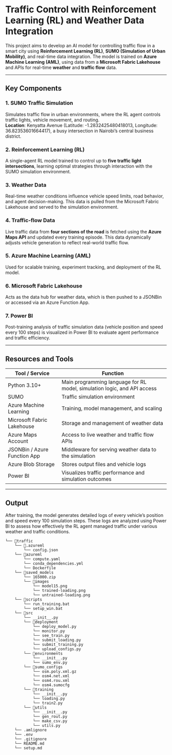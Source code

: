 # Traffic Control with Reinforcement Learning (RL) and Weather Data Integration

This project aims to develop an AI model for controlling traffic flow in a smart city using **Reinforcement Learning (RL)**, **SUMO (Simulation of Urban Mobility)**, and real-time data integration. The model is trained on **Azure Machine Learning (AML)**, using data from a **Microsoft Fabric Lakehouse** and APIs for real-time **weather** and **traffic flow** data.

---

## Key Components

### 1. SUMO Traffic Simulation
Simulates traffic flow in urban environments, where the RL agent controls traffic lights, vehicle movement, and routing.  
**Location**: Kenyatta Avenue (Latitude: -1.2832425480418013, Longitude: 36.82353601664417), a busy intersection in Nairobi’s central business district.

### 2. Reinforcement Learning (RL)
A single-agent RL model trained to control up to **five traffic light intersections**, learning optimal strategies through interaction with the SUMO simulation environment.

### 3. Weather Data
Real-time weather conditions influence vehicle speed limits, road behavior, and agent decision-making. This data is pulled from the Microsoft Fabric Lakehouse and served to the simulation environment.

### 4. Traffic-flow Data
Live traffic data from **four sections of the road** is fetched using the **Azure Maps API** and updated every training episode. This data dynamically adjusts vehicle generation to reflect real-world traffic flow.

### 5. Azure Machine Learning (AML)
Used for scalable training, experiment tracking, and deployment of the RL model.

### 6. Microsoft Fabric Lakehouse
Acts as the data hub for weather data, which is then pushed to a JSONBin or accessed via an Azure Function App.

### 7. Power BI
Post-training analysis of traffic simulation data (vehicle position and speed every 100 steps) is visualized in Power BI to evaluate agent performance and traffic efficiency.

---

## Resources and Tools

| Tool / Service                 | Function                                                                 |
|-------------------------------|--------------------------------------------------------------------------|
| Python 3.10+                  | Main programming language for RL model, simulation logic, and API access |
| SUMO                          | Traffic simulation environment                                           |
| Azure Machine Learning        | Training, model management, and scaling                                 |
| Microsoft Fabric Lakehouse    | Storage and management of weather data                                  |
| Azure Maps Account            | Access to live weather and traffic flow APIs                            |
| JSONBin / Azure Function App  | Middleware for serving weather data to the simulation                   |
| Azure Blob Storage            | Stores output files and vehicle logs                                    |
| Power BI                      | Visualizes traffic performance and simulation outcomes                  |

---

## Output

After training, the model generates detailed logs of every vehicle’s position and speed every 100 simulation steps. These logs are analyzed using Power BI to assess how effectively the RL agent managed traffic under various weather and traffic conditions.

```
└── 📁traffic
    └── 📁.azureml
        └── config.json
    └── 📁azureml
        └── compute.yaml
        └── conda_dependencies.yml
        └── Dockerfile
    └── 📁saved_models
        └── 165000.zip
        └── 📁images
            └── model15.png
            └── trained-loading.png
            └── untrained-loading.png
    └── 📁scripts
        └── run_training.bat
        └── setup_win.bat
    └── 📁src
        └── __init__.py
        └── 📁deployment
            └── deploy_model.py
            └── monitor.py
            └── see_train.py
            └── submit_loading.py
            └── submit_training.py
            └── upload_configs.py
        └── 📁environments
            └── __init__.py
            └── sumo_env.py
        └── 📁sumo_configs
            └── osm.poly.xml.gz
            └── osm4.net.xml
            └── osm4.rou.xml
            └── osm4.sumocfg
        └── 📁training
            └── __init__.py
            └── loading.py
            └── train2.py
        └── 📁utils
            └── __init__.py
            └── gen_rout.py
            └── make_csv.py
            └── utils.py
    └── .amlignore
    └── .env
    └── .gitignore
    └── README.md
    └── setup.md
```